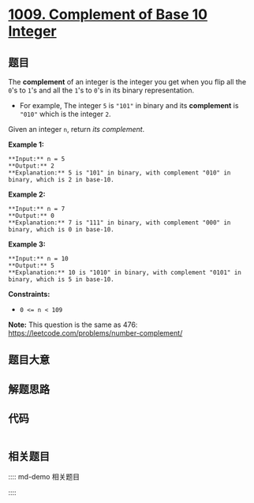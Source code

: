 # [1009. Complement of Base 10 Integer](https://leetcode.com/problems/complement-of-base-10-integer)

## 题目

The **complement** of an integer is the integer you get when you flip all the
`0`'s to `1`'s and all the `1`'s to `0`'s in its binary representation.

  * For example, The integer `5` is `"101"` in binary and its **complement** is `"010"` which is the integer `2`.

Given an integer `n`, return _its complement_.



**Example 1:**

    
    
    **Input:** n = 5
    **Output:** 2
    **Explanation:** 5 is "101" in binary, with complement "010" in binary, which is 2 in base-10.
    

**Example 2:**

    
    
    **Input:** n = 7
    **Output:** 0
    **Explanation:** 7 is "111" in binary, with complement "000" in binary, which is 0 in base-10.
    

**Example 3:**

    
    
    **Input:** n = 10
    **Output:** 5
    **Explanation:** 10 is "1010" in binary, with complement "0101" in binary, which is 5 in base-10.
    



**Constraints:**

  * `0 <= n < 109`



**Note:** This question is the same as 476:
<https://leetcode.com/problems/number-complement/>


## 题目大意

## 解题思路

## 代码

```javascript

```

## 相关题目

:::: md-demo 相关题目

::::
